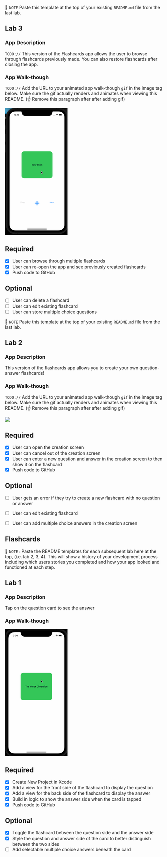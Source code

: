📝 `NOTE` Paste this template at the top of your existing `README.md` file from the last lab.

## Lab 3

### App Description
`TODO://` This  version of the Flashcards app allows the user to browse through flashcards previously made. You can also restore flashcards after closing the app.

### App Walk-though
`TODO://` Add the URL to your animated app walk-though `gif` in the image tag below. Make sure the gif actually renders and animates when viewing this README. (☝️ Remove this paragraph after after adding gif)
    
<img src="https://github.com/keithmathe/flashcards-lab-3/blob/main/flashcards3.gif" width=200><br>


## Required
- [x] User can browse through multiple flashcards
- [x] User can re-open the app and see previously created flashcards
- [x] Push code to GitHub
## Optional
- [ ] User can delete a flashcard
- [ ] User can edit existing flashcard
- [ ] User can store multiple choice questions

📝 `NOTE` Paste this template at the top of your existing `README.md` file from the last lab.

## Lab 2

### App Description
This version of the flashcards app allows you to create your own question-answer flashcards!

### App Walk-though
`TODO://` Add the URL to your animated app walk-though `gif` in the image tag below. Make sure the gif actually renders and animates when viewing this README. (☝️ Remove this paragraph after after adding gif)

<img src="https://imgur.com/mLZjK8U" width=200><br>



## Required
- [x] User can open the creation screen
- [x] User can cancel out of the creation screen
- [x] User can enter a new question and answer in the creation screen to then show it on the flashcard
- [x] Push code to GitHub
## Optional
- [ ] User gets an error if they try to create a new flashcard with no question or answer
- [ ] User can edit existing flashcard
- [ ] User can add multiple choice answers in the creation screen



## Flashcards

📝 `NOTE:` Paste the README templates for each subsequent lab here at the top, (i.e. lab 2, 3, 4). This will show a history of your development process including which users stories you completed and how your app looked and functioned at each step.

## Lab 1

### App Description
Tap on the question card to see the answer 

### App Walk-though

<img src="https://github.com/keithmathe/flashcards/blob/main/Flashcards/flashcards.gif" width=200><br>



## Required
- [x]  Create New Project in Xcode
- [x] Add a view for the front side of the flashcard to display the question
- [x]  Add a view for the back side of the flashcard to display the answer
- [x]  Build in logic to show the answer side when the card is tapped
- [x]  Push code to GitHub
## Optional
- [x]  Toggle the flashcard between the question side and the answer side
- [x]  Style the question and answer side of the card to better distinguish between the two sides
- [ ] Add selectable multiple choice answers beneath the card
